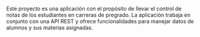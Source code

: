 Este proyecto es una aplicación con el propósito de llevar el control de notas de los estudiantes en carreras de pregrado. La aplicación trabaja en conjunto con una API REST y ofrece funcionalidades para manejar datos de alumnos y sus materias asignadas.
